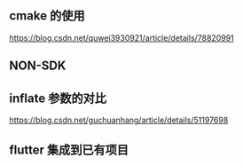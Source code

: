 ## cmake 的使用
https://blog.csdn.net/quwei3930921/article/details/78820991
## NON-SDK
## inflate 参数的对比
https://blog.csdn.net/guchuanhang/article/details/51197698
## flutter 集成到已有项目
